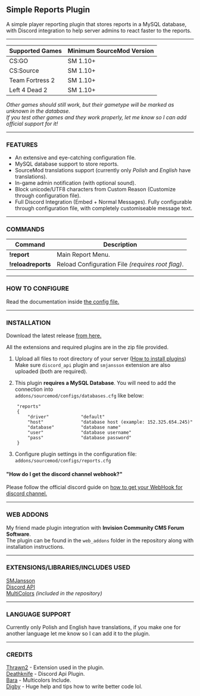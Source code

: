 ## Simple Reports Plugin

A simple player reporting plugin that stores reports in a MySQL database, with Discord integration to help server admins to react faster to the reports.  

------------

| Supported Games | Minimum SourceMod Version |
| ------------ | ------------ |
|  CS:GO | SM 1.10+ |
|  CS:Source | SM 1.10+ |
|  Team Fortress 2  | SM 1.10+ |
|  Left 4 Dead 2 | SM 1.10+ |

*Other games should still work, but their gametype will be marked as unknown in the database.*  
*If you test other games and they work properly, let me know so I can add official support for it!*  

------------
### FEATURES

- An extensive and eye-catching configuration file.
- MySQL database support to store reports.
- SourceMod translations support (currently only *Polish* and *English* have translations).
- In-game admin notification (with optional sound).
- Block unicode/UTF8 characters from Custom Reason (Customize through configuration file).
- Full Discord Integration (Embed + Normal Messages). Fully configurable through configuration file, with completely customiseable message text.
------------
### COMMANDS
| Command | Description |
| ------------ | ------------ |
| **!report** | Main Report Menu. |
| **!reloadreports** | Reload Configuration File *(requires root flag)*. |  

------------
### HOW TO CONFIGURE

Read the documentation inside [the config file.](https://github.com/Mesharsky/Simple-Reports/blob/main/addons/sourcemod/configs/reports.cfg "Config File")

------------
### INSTALLATION

Download the latest release [from here.](https://github.com/Mesharsky/Simple-Reports/releases "Latest Release")  

All the extensions and required plugins are in the zip file provided.  

1. Upload all files to root directory of your server ([How to install plugins](https://wiki.alliedmods.net/Managing_your_sourcemod_installation#Installing_Plugins "Installing Plugins"))  
Make sure `discord_api` plugin and `smjansson` extension are also uploaded (both are required).  

2. This plugin **requires a MySQL Database**. You will need to add the connection into  
`addons/sourcemod/configs/databases.cfg` like below:

```
	"reports"
	{
		"driver"			"default"
		"host"				"database host (example: 152.325.654.245)"
		"database"			"database name"
		"user"				"database username"
		"pass"				"database password"
	}
```
3. Configure plugin settings in the configuration file: `addons/sourcemod/configs/reports.cfg`

#### "How do I get the discord channel webhook?"
Please follow the official discord guide on [how to get your WebHook for discord channel.](https://support.discord.com/hc/en-us/articles/228383668-Intro-to-Webhooks "Intro to WebHooks")

------------
### WEB ADDONS

My friend made plugin integration with **Invision Community CMS Forum Software**.  
The plugin can be found in the `web_addons` folder in the repository along with installation instructions.

------------
### EXTENSIONS/LIBRARIES/INCLUDES USED

[SMJansson](https://forums.alliedmods.net/showthread.php?t=184604 "SMJansson")  
[Discord API](https://github.com/Deathknife/sourcemod-discord "Discord API")  
[MultiColors](https://forums.alliedmods.net/showthread.php?t=247770 "MultiColors")  *(included in the repository)*

------------
### LANGUAGE SUPPORT
Currently only Polish and English have translations, if you make one for another language let me know so I can add it to the plugin.

------------
### CREDITS

[Thrawn2](https://forums.alliedmods.net/member.php?u=51683 "Thrawn2") - Extension used in the plugin.  
[Deathknife](https://github.com/Deathknife "Deathknife") - Discord Api Plugin.  
[Bara](https://forums.alliedmods.net/member.php?u=178115 "Bara") - Multicolors Include.  
[Digby](https://github.com/sirdigbot/ "dude who makes plugins in 3 hours") - Huge help and tips how to write better code lol.
